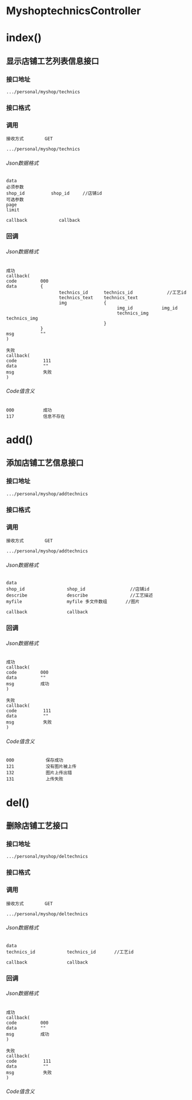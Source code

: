 # MyshoptechnicsController #
# index() #
## 显示店铺工艺列表信息接口


### 接口地址


```
.../personal/myshop/technics
```

### 接口格式

### 调用

```
接收方式        GET
```

```
.../personal/myshop/technics
```

###### Json数据格式
```
data
必须参数
shop_id          shop_id     //店铺id
可选参数
page
limit

callback            callback
```

### 回调
###### Json数据格式

```
成功
callback(
code         000
data         {
                    technics_id      technics_id             //工艺id
                    technics_text    technics_text        
                    img              {
                                          img_id           img_id
                                          technics_img     technics_img
                                     }
             }
msg          ""
)
```

```
失败
callback(
code          111
data          ""
msg           失败
)
```

###### Code值含义

```
000           成功
117           信息不存在
```
# add() #
## 添加店铺工艺信息接口


### 接口地址


```
.../personal/myshop/addtechnics
```

### 接口格式

### 调用

```
接收方式        GET
```

```
.../personal/myshop/addtechnics
```

###### Json数据格式
```
data
shop_id                shop_id                 //店铺id
describe               describe                //工艺描述   
myfile                 myfile 多文件数组       //图片

callback               callback
```
### 回调
###### Json数据格式

```
成功
callback(
code         000
data         ""
msg          成功
)
```

```
失败
callback(
code          111
data          ""
msg           失败
)
```

###### Code值含义

```
000            保存成功
121            没有图片被上传
132            图片上传出错
131            上传失败
```
# del() #
## 删除店铺工艺接口


### 接口地址


```
.../personal/myshop/deltechnics
```

### 接口格式

### 调用

```
接收方式        GET
```

```
.../personal/myshop/deltechnics
```

###### Json数据格式
```
data
technics_id            technics_id       //工艺id

callback               callback
```
### 回调
###### Json数据格式

```
成功
callback(
code         000
data         ""
msg          成功
)
```

```
失败
callback(
code          111
data          ""
msg           失败
)
```

###### Code值含义

```
```